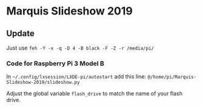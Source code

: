 # Marquis Slideshow 2019

## Update

Just use `feh -Y -x -q -D 4 -B black -F -Z -r /media/pi/`

### Code for Raspberry Pi 3 Model B

In `~/.config/lxsession/LXDE-pi/autostart` add this line:
`@/home/pi/Marquis-Slideshow-2019/slideshow.py`

Adjust the global variable `flash_drive` to match the name of your flash drive.
